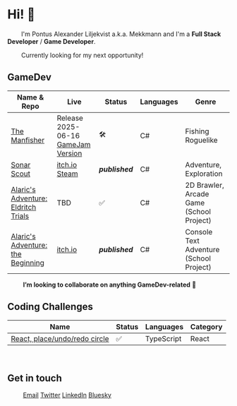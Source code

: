 # Hi! 👋 

&nbsp;&nbsp;&nbsp;&nbsp;&nbsp;&nbsp;&nbsp;&nbsp;I'm Pontus Alexander Liljekvist a.k.a. Mekkmann and I'm a **Full Stack Developer** / **Game Developer**.

&nbsp;&nbsp;&nbsp;&nbsp;&nbsp;&nbsp;&nbsp;&nbsp;Currently looking for my next opportunity!
## GameDev

| Name & Repo | Live                                                       | Status  | Languages                 | Genre |
|--------------------------------------------------------------|-|--------|---------------------------|--------|
| [The Manfisher](https://github.com/mekkmann/halloween-jam-24) | Release 2025-06-16 <br/>[GameJam Version](https://schubox.itch.io/the-manfisher) | 🛠️  | C# | Fishing Roguelike               |
| [Sonar Scout](https://github.com/mekkmann/TIQ-Text-Based-Game) | [itch.io](https://hjaltetagmose.itch.io/sonar-scout) [Steam](https://store.steampowered.com/app/3137740/Sonar_Scout/) | __*published*__   | C# |  Adventure, Exploration   |
| [Alaric's Adventure: Eldritch Trials](https://github.com/mekkmann/TIQ-Arcade-Game) | TBD | ✅  | C# | 2D Brawler, Arcade Game (School Project)               |
| [Alaric's Adventure: the Beginning](https://github.com/mekkmann/TIQ-Text-Based-Game) | [itch.io](https://mekkmann.itch.io/alarics-adventure-text-based-game) | __*published*__   | C# | Console Text Adventure (School Project)              |

&nbsp;&nbsp;&nbsp;&nbsp;&nbsp;&nbsp;&nbsp;&nbsp; **I’m looking to collaborate on anything GameDev-related** 💞️ 

## Coding Challenges

| Name                                                         | Status  | Languages                 | Category |
|--------------------------------------------------------------|---------|---------------------------|--------|
| [React, place/undo/redo circle](https://github.com/mekkmann/react-interview-place-circle-on-click) |   ✅   | TypeScript | React               |

<br/>


## Get in touch
&nbsp;&nbsp;&nbsp;&nbsp;&nbsp;&nbsp;&nbsp;&nbsp; [Email](alex.p.liljekvist@gmail.com) [Twitter](https://twitter.com/othermekkmann) [LinkedIn](https://www.linkedin.com/in/pontus-liljekvist-b7224517a/) [Bluesky](https://bsky.app/profile/mekkmann.bsky.social)

<!---
mekkmann/mekkmann is a ✨ special ✨ repository because its `README.md` (this file) appears on your GitHub profile.
You can click the Preview link to take a look at your changes.
--->
